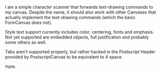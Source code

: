 I am a simple character scanner that forwards text-drawing commands to my canvas.  Despite the name, it should also work with other Canvases that actually implement the text-drawing commands (which the basic FormCanvas does not).

Style text support currently includes color, centering, fonts and emphasis.  Not yet supported are embedded objects, full justification and probably some others as well.

Tabs aren't supported properly, but rather hacked in the Postscript Header provided by PostscriptCanvas to be equivalent to 4 space.

mpw.
